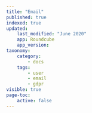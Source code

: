 ```yaml
---
title: "Email"
published: true
indexed: true
updated:
    last_modified: "June 2020"		
    app: Roundcube
    app_version:
taxonomy:
    category:
        - docs
    tags:
        - user
        - email
        - gdpr
visible: true
page-toc:
    active: false
---
```

